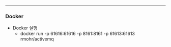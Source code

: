 ---
### Docker
* Docker 실행
  * docker run -p 61616:61616 -p 8161:8161 -p 61613:61613 rmohr/activemq
